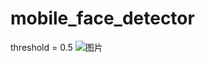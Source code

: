 # mobile_face_detector

threshold = 0.5
![图片](https://user-images.githubusercontent.com/77648679/191905679-3afd41cc-a2d9-4111-95ce-28f9a35cd428.png)



